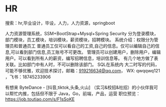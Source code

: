 # HR
搜索：hr,毕业设计，毕设，人力，人力资源，springboot

人力资源管理系统，SSM+BootStrap+Mysql+Spring Security
分为登录模块，部门模块，员工模块，培训模块，薪资模块，招聘模块。
  系统介绍：权限分为管理员和普通员工
                    普通员工仅可以看自己的工资,自己的信息。仅可以编辑自己的信息,可以看到部门信息,员工账号不可更改。
                    管理员可以创建用户，删除用户，编辑用户。可以看到所有人的薪资，编写招聘信息，培训信息等。
          有几个地方做了表关联。比如部门中有人时，不可以删除该部门。
SQL在系统内
大二时写的代码，可能不够优雅，欢迎技术探讨，邮箱：919216634@qq.com， WX: qwqqwq121 ，飞书：18745233906

有想来 ByteDance - [抖音,tiktok,头条,火山] （实习&校招&社招）的小伙伴我可以帮忙内推，包括但不限于 Java，Go，前端，产品，运营
职位预览：https://job.toutiao.com/s/F1sSoKE

